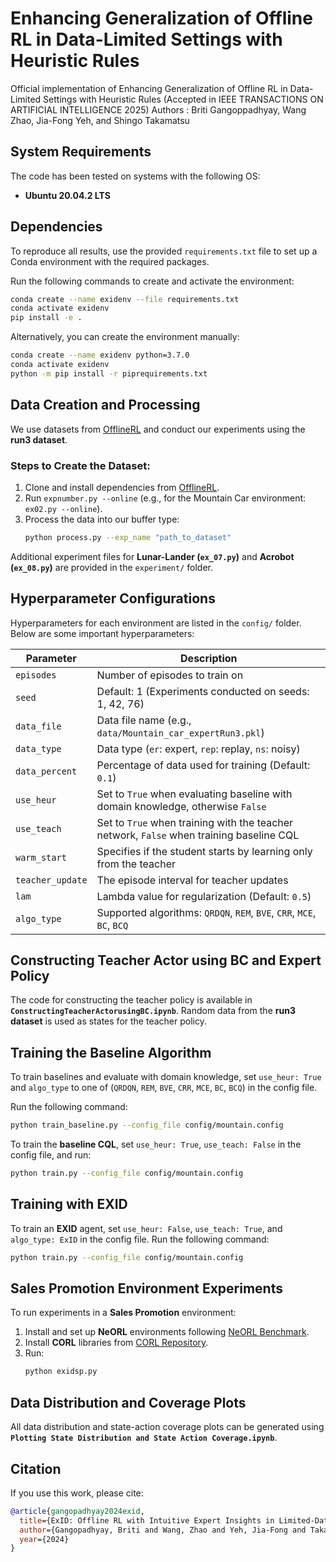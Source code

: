 # Enhancing Generalization of Offline RL in Data-Limited Settings with Heuristic Rules

Official implementation of Enhancing Generalization of Offline RL in Data-Limited Settings with Heuristic Rules (Accepted in IEEE TRANSACTIONS ON ARTIFICIAL INTELLIGENCE 2025)
Authors : Briti Gangoppadhyay, Wang Zhao, Jia-Fong Yeh, and Shingo Takamatsu

## System Requirements

The code has been tested on systems with the following OS:
- **Ubuntu 20.04.2 LTS**

## Dependencies

To reproduce all results, use the provided `requirements.txt` file to set up a Conda environment with the required packages.

Run the following commands to create and activate the environment:

```sh
conda create --name exidenv --file requirements.txt
conda activate exidenv
pip install -e .
```

Alternatively, you can create the environment manually:

```sh
conda create --name exidenv python=3.7.0
conda activate exidenv
python -m pip install -r piprequirements.txt
```

## Data Creation and Processing

We use datasets from [OfflineRL](https://github.com/kschweig/OfflineRL) and conduct our experiments using the **run3 dataset**.

### Steps to Create the Dataset:
1. Clone and install dependencies from [OfflineRL](https://github.com/kschweig/OfflineRL).
2. Run `expnumber.py --online` (e.g., for the Mountain Car environment: `ex02.py --online`).
3. Process the data into our buffer type:
   ```sh
   python process.py --exp_name "path_to_dataset"
   ```

Additional experiment files for **Lunar-Lander (`ex_07.py`)** and **Acrobot (`ex_08.py`)** are provided in the `experiment/` folder.

## Hyperparameter Configurations

Hyperparameters for each environment are listed in the `config/` folder. Below are some important hyperparameters:

| Parameter        | Description |
|-----------------|-------------|
| `episodes`      | Number of episodes to train on |
| `seed`          | Default: 1 (Experiments conducted on seeds: 1, 42, 76) |
| `data_file`     | Data file name (e.g., `data/Mountain_car_expertRun3.pkl`) |
| `data_type`     | Data type (`er`: expert, `rep`: replay, `ns`: noisy) |
| `data_percent`  | Percentage of data used for training (Default: `0.1`) |
| `use_heur`      | Set to `True` when evaluating baseline with domain knowledge, otherwise `False` |
| `use_teach`     | Set to `True` when training with the teacher network, `False` when training baseline CQL |
| `warm_start`    | Specifies if the student starts by learning only from the teacher |
| `teacher_update` | The episode interval for teacher updates |
| `lam`           | Lambda value for regularization (Default: `0.5`) |
| `algo_type`     | Supported algorithms: `QRDQN`, `REM`, `BVE`, `CRR`, `MCE`, `BC`, `BCQ` |

## Constructing Teacher Actor using BC and Expert Policy

The code for constructing the teacher policy is available in **`ConstructingTeacherActorusingBC.ipynb`**.
Random data from the **run3 dataset** is used as states for the teacher policy.

## Training the Baseline Algorithm

To train baselines and evaluate with domain knowledge, set `use_heur: True` and `algo_type` to one of (`QRDQN`, `REM`, `BVE`, `CRR`, `MCE`, `BC`, `BCQ`) in the config file.

Run the following command:
```sh
python train_baseline.py --config_file config/mountain.config
```

To train the **baseline CQL**, set `use_heur: True`, `use_teach: False` in the config file, and run:
```sh
python train.py --config_file config/mountain.config
```

## Training with EXID

To train an **EXID** agent, set `use_heur: False`, `use_teach: True`, and `algo_type: ExID` in the config file.
Run the following command:

```sh
python train.py --config_file config/mountain.config
```

## Sales Promotion Environment Experiments

To run experiments in a **Sales Promotion** environment:
1. Install and set up **NeORL** environments following [NeORL Benchmark](https://github.com/polixir/NeoRL/tree/benchmark).
2. Install **CORL** libraries from [CORL Repository](https://github.com/tinkoff-ai/CORL).
3. Run:
   ```sh
   python exidsp.py
   ```

## Data Distribution and Coverage Plots

All data distribution and state-action coverage plots can be generated using **`Plotting State Distribution and State Action Coverage.ipynb`**.

## Citation

If you use this work, please cite:

```bibtex
@article{gangopadhyay2024exid,
  title={ExID: Offline RL with Intuitive Expert Insights in Limited-Data Settings},
  author={Gangopadhyay, Briti and Wang, Zhao and Yeh, Jia-Fong and Takamatsu, Shingo},
  year={2024}
}
```

